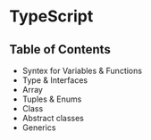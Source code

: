 # TypeScript

## Table of Contents
- Syntex for Variables & Functions
- Type & Interfaces
- Array
- Tuples & Enums
- Class
- Abstract classes
- Generics
